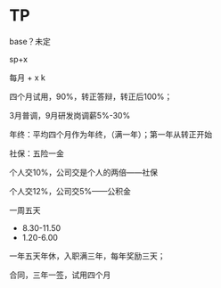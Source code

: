 # TP

base？未定 

sp+x

每月 + x k

四个月试用，90%，转正答辩，转正后100%；

3月普调，9月研发岗调薪5%-30%

年终：平均四个月作为年终，（满一年）；第一年从转正开始

社保：五险一金

个人交10%，公司交是个人的两倍——社保

个人交12%，公司交5%——公积金

一周五天

- 8.30-11.50
- 1.20-6.00

一年五天年休，入职满三年，每年奖励三天；

合同，三年一签，试用四个月